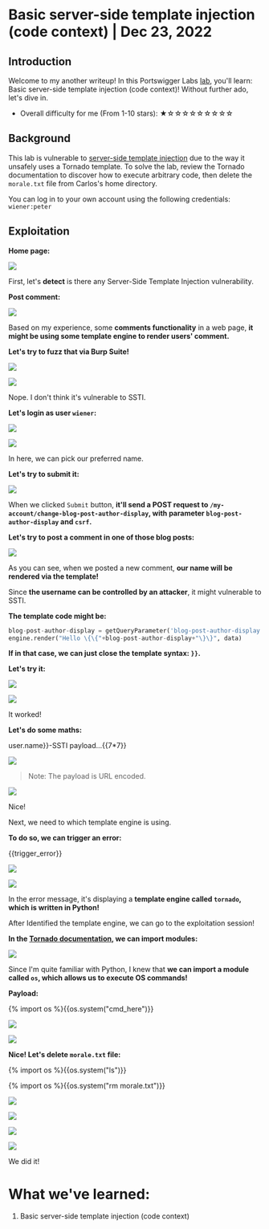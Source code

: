 # Basic server-side template injection (code context) | Dec 23, 2022

## Introduction

Welcome to my another writeup! In this Portswigger Labs [lab](https://portswigger.net/web-security/server-side-template-injection/exploiting/lab-server-side-template-injection-basic-code-context), you'll learn: Basic server-side template injection (code context)! Without further ado, let's dive in.

- Overall difficulty for me (From 1-10 stars): ★☆☆☆☆☆☆☆☆☆

## Background

This lab is vulnerable to [server-side template injection](https://portswigger.net/web-security/server-side-template-injection) due to the way it unsafely uses a Tornado template. To solve the lab, review the Tornado documentation to discover how to execute arbitrary code, then delete the `morale.txt` file from Carlos's home directory.

You can log in to your own account using the following credentials: `wiener:peter`

## Exploitation

**Home page:**

![](https://raw.githubusercontent.com/siunam321/CTF-Writeups/main/Portswigger-Labs/Server-Side-Template-Injection/SSTI-2/images/Pasted%20image%2020221223024231.png)

First, let's **detect** is there any Server-Side Template Injection vulnerability.

**Post comment:**

![](https://raw.githubusercontent.com/siunam321/CTF-Writeups/main/Portswigger-Labs/Server-Side-Template-Injection/SSTI-2/images/Pasted%20image%2020221223024411.png)

Based on my experience, some **comments functionality** in a web page, **it might be using some template engine to render users' comment.**

**Let's try to fuzz that via Burp Suite!**

![](https://raw.githubusercontent.com/siunam321/CTF-Writeups/main/Portswigger-Labs/Server-Side-Template-Injection/SSTI-2/images/Pasted%20image%2020221223024649.png)

![](https://raw.githubusercontent.com/siunam321/CTF-Writeups/main/Portswigger-Labs/Server-Side-Template-Injection/SSTI-2/images/Pasted%20image%2020221223025446.png)

Nope. I don't think it's vulnerable to SSTI.

**Let's login as user `wiener`:**

![](https://raw.githubusercontent.com/siunam321/CTF-Writeups/main/Portswigger-Labs/Server-Side-Template-Injection/SSTI-2/images/Pasted%20image%2020221223025535.png)

![](https://raw.githubusercontent.com/siunam321/CTF-Writeups/main/Portswigger-Labs/Server-Side-Template-Injection/SSTI-2/images/Pasted%20image%2020221223025544.png)

In here, we can pick our preferred name.

**Let's try to submit it:**

![](https://raw.githubusercontent.com/siunam321/CTF-Writeups/main/Portswigger-Labs/Server-Side-Template-Injection/SSTI-2/images/Pasted%20image%2020221223025751.png)

When we clicked `Submit` button, **it'll send a POST request to `/my-account/change-blog-post-author-display`, with parameter `blog-post-author-display` and `csrf`.**

**Let's try to post a comment in one of those blog posts:**

![](https://raw.githubusercontent.com/siunam321/CTF-Writeups/main/Portswigger-Labs/Server-Side-Template-Injection/SSTI-2/images/Pasted%20image%2020221223025940.png)

As you can see, when we posted a new comment, **our name will be rendered via the template!**

Since **the username can be controlled by an attacker**, it might vulnerable to SSTI.

**The template code might be:**

```py
blog-post-author-display = getQueryParameter('blog-post-author-display')
engine.render("Hello \{\{"+blog-post-author-display+"\}\}", data)
```

**If in that case, we can just close the template syntax: `}}`.**

**Let's try it:**

![](https://raw.githubusercontent.com/siunam321/CTF-Writeups/main/Portswigger-Labs/Server-Side-Template-Injection/SSTI-2/images/Pasted%20image%2020221223030457.png)

![](https://raw.githubusercontent.com/siunam321/CTF-Writeups/main/Portswigger-Labs/Server-Side-Template-Injection/SSTI-2/images/Pasted%20image%2020221223030509.png)

It worked!

**Let's do some maths:**

user.name\}\}-SSTI payload...\{\{7\*7\}\}

![](https://raw.githubusercontent.com/siunam321/CTF-Writeups/main/Portswigger-Labs/Server-Side-Template-Injection/SSTI-2/images/Pasted%20image%2020221223030946.png)

> Note: The payload is URL encoded.

![](https://raw.githubusercontent.com/siunam321/CTF-Writeups/main/Portswigger-Labs/Server-Side-Template-Injection/SSTI-2/images/Pasted%20image%2020221223031003.png)

Nice!

Next, we need to which template engine is using.

**To do so, we can trigger an error:**

\{\{trigger_error\}\}

![](https://raw.githubusercontent.com/siunam321/CTF-Writeups/main/Portswigger-Labs/Server-Side-Template-Injection/SSTI-2/images/Pasted%20image%2020221223031113.png)

![](https://raw.githubusercontent.com/siunam321/CTF-Writeups/main/Portswigger-Labs/Server-Side-Template-Injection/SSTI-2/images/Pasted%20image%2020221223031125.png)

In the error message, it's displaying a **template engine called `tornado`, which is written in Python!**

After Identified the template engine, we can go to the exploitation session!

**In the [Tornado documentation](https://www.tornadoweb.org/en/stable/template.html), we can import modules:**

![](https://raw.githubusercontent.com/siunam321/CTF-Writeups/main/Portswigger-Labs/Server-Side-Template-Injection/SSTI-2/images/Pasted%20image%2020221223031519.png)

Since I'm quite familiar with Python, I knew that **we can import a module called `os`, which allows us to execute OS commands!**

**Payload:**

\{% import os %\}\{\{os.system("cmd_here")\}\}

![](https://raw.githubusercontent.com/siunam321/CTF-Writeups/main/Portswigger-Labs/Server-Side-Template-Injection/SSTI-2/images/Pasted%20image%2020221223031757.png)

![](https://raw.githubusercontent.com/siunam321/CTF-Writeups/main/Portswigger-Labs/Server-Side-Template-Injection/SSTI-2/images/Pasted%20image%2020221223031804.png)

**Nice! Let's delete `morale.txt` file:**

\{% import os %\}\{\{os.system("ls")\}\}

\{% import os %\}\{\{os.system("rm morale.txt")\}\}

![](https://raw.githubusercontent.com/siunam321/CTF-Writeups/main/Portswigger-Labs/Server-Side-Template-Injection/SSTI-2/images/Pasted%20image%2020221223031915.png)

![](https://raw.githubusercontent.com/siunam321/CTF-Writeups/main/Portswigger-Labs/Server-Side-Template-Injection/SSTI-2/images/Pasted%20image%2020221223031923.png)

![](https://raw.githubusercontent.com/siunam321/CTF-Writeups/main/Portswigger-Labs/Server-Side-Template-Injection/SSTI-2/images/Pasted%20image%2020221223032019.png)

![](https://raw.githubusercontent.com/siunam321/CTF-Writeups/main/Portswigger-Labs/Server-Side-Template-Injection/SSTI-2/images/Pasted%20image%2020221223032026.png)

We did it!

# What we've learned:

1. Basic server-side template injection (code context)